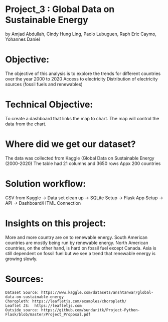 # Project_3 : Global Data on Sustainable Energy 
by Amjad Abdullah, Cindy Hung Ling, Paolo Lubuguen, Raph Eric Caymo, Yohannes Daniel

# Objective:
The objective of this analysis is to explore the trends for different countries over the year 2000 to 2020
Access to electricity Distribution of electricity sources (fossil fuels and renewables)

# Technical Objective:
To create a dashboard that links the map to chart. The map will control the data from the chart. 

# Where did we get our dataset?
The data was collected from Kaggle (Global Data on Sustainable Energy (2000-2020)
The table had 21 columns and 3650 rows
Appx 200 countries

# Solution workflow:
CSV from Kaggle -> Data set clean up -> SQLite Setup -> Flask App Setup -> API -> Dashboard/HTML Connection

# Insights on this project:
More and more country are on to renewable energy. South American countries are mostly being run by renewable energy. North American countries, on the other hand, is hard on fossil fuel except Canada. Asia is still dependent on fossil fuel but we see a trend that renewable energy is growing slowly.

# Sources:
    Dataset Source: https://www.kaggle.com/datasets/anshtanwar/global-data-on-sustainable-energy
    Choropleth: https://leafletjs.com/examples/choropleth/
    Leaflet JS:  https://leafletjs.com
    Outside source: https://github.com/sundaritk/Project-Python-Flask/blob/master/Project_Proposal.pdf




